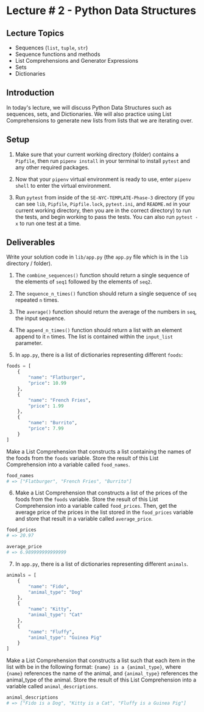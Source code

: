 # Lecture # 2 - Python Data Structures

## Lecture Topics

- Sequences (`list`, `tuple`, `str`)
- Sequence functions and methods
- List Comprehensions and Generator Expressions
- Sets
- Dictionaries

## Introduction

In today's lecture, we will discuss Python Data Structures such as sequences, sets, and Dictionaries. We will also practice using List Comprehensions to generate new lists from lists that we are iterating over.

## Setup

1. Make sure that your current working directory (folder) contains a `Pipfile`, then run `pipenv install` in your terminal to install `pytest` and any other required packages.

2. Now that your `pipenv` virtual environment is ready to use, enter `pipenv shell` to enter the virtual environment.

3. Run `pytest` from inside of the `SE-NYC-TEMPLATE-Phase-3` directory (if you can see `lib`, `Pipfile`, `Pipfile.lock`, `pytest.ini`, and `README.md` in your current working directory, then you are in the correct directory) to run the tests, and begin working to pass the tests. You can also run `pytest -x` to run one test at a time.

## Deliverables

Write your solution code in `lib/app.py` (the `app.py` file which is in the `lib` directory / folder).

1. The `combine_sequences()` function should return a single sequence of the elements of `seq1` followed by the elements of `seq2`.

2. The `sequence_n_times()` function should return a single sequence of `seq` repeated `n` times.

3. The `average()` function should return the average of the numbers in `seq`, the input sequence.

4. The `append_n_times()` function should return a list with an element append to it `n` times. The list is contained within the `input_list` parameter.

5. In `app.py`, there is a list of dictionaries representing different `foods`:

``` python
foods = [
    {
        "name": "Flatburger",
        "price": 10.99
    },
    {
        "name": "French Fries",
        "price": 1.99
    },
    {
        "name": "Burrito",
        "price": 7.99
    }
]
```

Make a List Comprehension that constructs a list containing the names of the foods from the `foods` variable. Store the result of this List Comprehension into a variable called `food_names`.

``` python
food_names
# => ["Flatburger", "French Fries", "Burrito"]
```

6. Make a List Comprehension that constructs a list of the prices of the foods from the `foods` variable. Store the result of this List Comprehension into a variable called `food_prices`. Then, get the average price of the prices in the list stored in the `food_prices` variable and store that result in a variable called `average_price`.

``` python
food_prices
# => 20.97
```

``` python
average_price
# => 6.989999999999999
```

7. In `app.py`, there is a list of dictionaries representing different `animals`.

``` python
animals = [
    {
        "name": "Fido",
        "animal_type": "Dog"
    },
    {
        "name": "Kitty",
        "animal_type": "Cat"
    },
    {
        "name": "Fluffy",
        "animal_type": "Guinea Pig"
    }
]
```

Make a List Comprehension that constructs a list such that each item in the list with be in the following format: `{name} is a {animal_type}`, where `{name}` references the name of the animal, and `{animal_type}` references the animal_type of the animal. Store the result of this List Comprehension into a variable called `animal_descriptions`.

``` python
animal_descriptions
# => ["Fido is a Dog", "Kitty is a Cat", "Fluffy is a Guinea Pig"]
```